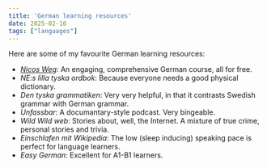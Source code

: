 ```yaml
---
title: 'German learning resources'
date: 2025-02-16
tags: ["languages"]
---
```


Here are some of my favourite German learning resources:

- [*Nicos Weg*](https://learngerman.dw.com/de/nicos-weg/c-36519718): An engaging, comprehensive German course, all for free.
- *NE:s lilla tyska ordbok*: Because everyone needs a good physical dictionary.
- *Den tyska grammatiken*: Very very helpful, in that it contrasts Swedish grammar with German grammar.
- *Unfassbar*: A documantary-style podcast. Very bingeable.
- *Wild Wild web*: Stories about, well, the Internet. A mixture of true crime, personal stories and trivia.
- *Einschlafen mit Wikipedia*: The low (sleep inducing) speaking pace is perfect for language learners.
- *Easy German*: Excellent for A1-B1 learners.
